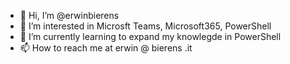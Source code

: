 - 👋 Hi, I’m @erwinbierens
- 👀 I’m interested in Microsft Teams, Microsoft365, PowerShell
- 🌱 I’m currently learning to expand my knowlegde in PowerShell
- 📫 How to reach me at erwin @ bierens .it

<!---
erwinbierens/erwinbierens is a ✨ special ✨ repository because its `README.md` (this file) appears on your GitHub profile.
You can click the Preview link to take a look at your changes.
--->
